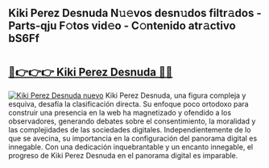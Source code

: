 ## Kiki Perez Desnuda N𝚞𝚎vos desn𝚞dos filtr𝚊dos - Parts-qju F𝚘tos vid𝚎o - C𝚘ntenido atr𝚊ctivo bS6Ff

# <h2><a href="http://mb0s6ou.tromn.icu/?c=Kiki+Perez+Desnuda">🔗👉👉👉 Kiki Perez Desnuda 🔗🔗</a></h2>

[![Kiki Perez Desnuda nuevo](https://i.imgur.com/pEAQMta.gif)](http://mb0s6ou.tromn.icu/?c=Kiki+Perez+Desnuda)
Kiki Perez Desnuda, una figura compleja y esquiva, desafía la clasificación directa. Su enfoque poco ortodoxo para construir una presencia en la web ha magnetizado y ofendido a los observadores, generando debates sobre el consentimiento, la moralidad y las complejidades de las sociedades digitales. Independientemente de lo que se avecina, su importancia en la configuración del panorama digital es innegable. Con una dedicación inquebrantable y un encanto innegable, el progreso de Kiki Perez Desnuda en el panorama digital es imparable.
